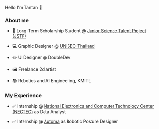 Hello I'm Tantan 🤩 

### About me

* 🏅 Long-Term Scholarship Student @ [Junior Science Talent Project (JSTP)](https://www.nstda.or.th/jstp/)

* 💻 Graphic Designer @ [UNISEC-Thailand](https://www.facebook.com/unisecthailand)

* ✏️ UI Designer @ DoubleDev

* 🖼️ Freelance 2d artist

* 📚 Robotics and AI Engineering, KMITL

### My Experience

* ✅ Internship @ [National Electronics and Computer Technology Center (NECTEC)](https://www.nectec.or.th/) as Data Analyst

* ✅ Internship @ [Automa](https://automarobotics.wixsite.com/zoocial?fbclid=IwAR0AzYKC6Bi59RgPZ3o1NmfxPP_eRI4exxg1BzLnL3z_nCw618XfQAsbvIk) as Robotic Posture Designer

